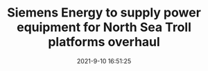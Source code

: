 ---
"title": "Siemens Energy to supply power equipment for North Sea Troll platforms overhaul"
"date": "2021-9-10 16:51:25"
"feed_name": "OFFSHOREMAG"
"feed_website": "https://www.offshore-mag.com/"
"feed_rss": "https://www.offshore-mag.com/__rss/website-scheduled-content.xml?input=%7B%22sectionAlias%22%3A%22home%22%7D"
"link": "https://www.offshore-mag.com/production/article/14210119/siemens-energy-to-supply-power-equipment-for-north-sea-troll-platforms-overhaul"
"file": "_posts/f96e06dc131240c731e3478e7c57079720d9b267.md"
"accident": "0"
"drilling": "0"
---